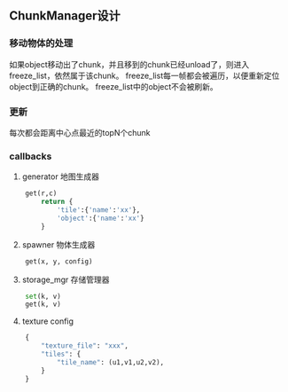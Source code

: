 ## ChunkManager设计


### 移动物体的处理

如果object移动出了chunk，并且移到的chunk已经unload了，则进入freeze_list，依然属于该chunk。
freeze_list每一帧都会被遍历，以便重新定位object到正确的chunk。
freeze_list中的object不会被刷新。

### 更新

每次都会距离中心点最近的topN个chunk

### callbacks

1. generator 地图生成器
```python
    get(r,c)
        return {
            'tile':{'name':'xx'},
            'object':{'name':'xx'}
        }
```
2. spawner 物体生成器
```python
    get(x, y, config)
```
3. storage_mgr 存储管理器
```python
    set(k, v)
    get(k, v)
```
4. texture config
```python
    {
        "texture_file": "xxx",
        "tiles": {
            "tile_name": (u1,v1,u2,v2),
        }
    }
```
